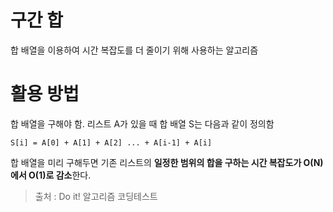 # 구간 합

합 배열을 이용하여 시간 복잡도를 더 줄이기 위해 사용하는 알고리즘

# 활용 방법

합 배열을 구해야 함. 리스트 A가 있을 때 합 배열 S는 다음과 같이 정의함

`S[i] = A[0] + A[1] + A[2] ... + A[i-1] + A[i]`

합 배열을 미리 구해두면 기존 리스트의 **일정한 범위의 합을 구하는 시간 복잡도가 O(N)에서 O(1)로 감소**한다.

> 출처 : Do it! 알고리즘 코딩테스트
